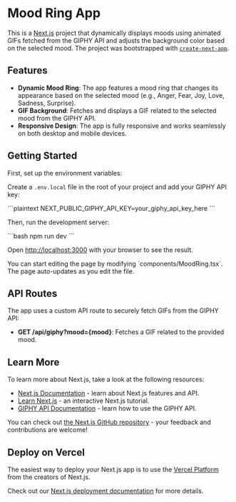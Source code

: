 
# Mood Ring App

This is a [Next.js](https://nextjs.org/) project that dynamically displays moods using animated GIFs fetched from the GIPHY API and adjusts the background color based on the selected mood. The project was bootstrapped with [`create-next-app`](https://github.com/vercel/next.js/tree/canary/packages/create-next-app).

## Features

- **Dynamic Mood Ring**: The app features a mood ring that changes its appearance based on the selected mood (e.g., Anger, Fear, Joy, Love, Sadness, Surprise).
- **GIF Background**: Fetches and displays a GIF related to the selected mood from the GIPHY API.
- **Responsive Design**: The app is fully responsive and works seamlessly on both desktop and mobile devices.

## Getting Started

First, set up the environment variables:

Create a `.env.local` file in the root of your project and add your GIPHY API key:

\`\`\`plaintext
NEXT_PUBLIC_GIPHY_API_KEY=your_giphy_api_key_here
\`\`\`

Then, run the development server:

\`\`\`bash
npm run dev
\`\`\`

Open [http://localhost:3000](http://localhost:3000) with your browser to see the result.

You can start editing the page by modifying \`components/MoodRing.tsx\`. The page auto-updates as you edit the file.

## API Routes

The app uses a custom API route to securely fetch GIFs from the GIPHY API:

- **GET /api/giphy?mood={mood}**: Fetches a GIF related to the provided mood.

## Learn More

To learn more about Next.js, take a look at the following resources:

- [Next.js Documentation](https://nextjs.org/docs) - learn about Next.js features and API.
- [Learn Next.js](https://nextjs.org/learn) - an interactive Next.js tutorial.
- [GIPHY API Documentation](https://developers.giphy.com/docs/) - learn how to use the GIPHY API.

You can check out [the Next.js GitHub repository](https://github.com/vercel/next.js/) - your feedback and contributions are welcome!

## Deploy on Vercel

The easiest way to deploy your Next.js app is to use the [Vercel Platform](https://vercel.com/new?utm_medium=default-template&filter=next.js&utm_source=create-next-app&utm_campaign=create-next-app-readme) from the creators of Next.js.

Check out our [Next.js deployment documentation](https://nextjs.org/docs/deployment) for more details.
